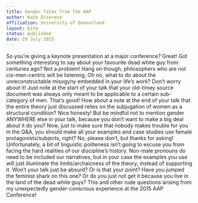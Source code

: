 ```yaml
---
title: Gender Tales from the AAP
author: Kate Diserens
affiliation: University of Queensland
layout: bite
status: published
date: 29 July 2015
---
```


So you’re giving a keynote presentation at a major conference? Great! Got something interesting to say about your favourite dead white guy from centuries ago? Not a problem! Hang on though, philosophers who are not cis-men-centric will be listening. Oh no, what to do about the unreconstructable misogyny embedded in your life’s work? Don’t worry about it! Just note at the start of your talk that your old-timey source document was always only meant to be applicable to a certain sub-category of men. That’s good! How about a note at the end of your talk that the entire theory just discussed relies on the subjugation of women as a structural condition? Nice honesty! But be mindful not to mention gender ANYWHERE else in your talk, because you don’t want to make a big deal about it do you? Now, just to make sure that nobody makes trouble for you in the Q&A, you should make all your examples and case studies use female protagonists/subjects, right?  No, please don’t, but thanks for asking! Unfortunately, a bit of linguistic politeness isn’t going to excuse you from facing the hard realities of our discipline’s history. Non-male pronouns do need to be included our narratives, but in your case the examples you use will just illuminate the limits/archaicness of the theory, instead of supporting it. Won’t your talk just be absurd? Or is that your point? Have you jumped the feminist shark on this one? Or do you just not get it because you live in the land of the dead white guys? This and other rude questions arising from my unexpectedly gender-conscious experience at the 2015 AAP Conference!      


